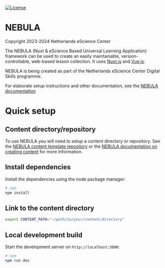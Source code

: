 [![License](https://img.shields.io/badge/License-Apache_2.0-blue.svg)](https://github.com/esciencecenter-digital-skills/NEBULA/blob/main/LICENSE)

# NEBULA

Copyright 2023-2024 Netherlands eScience Center

The NEBULA (Nuxt & eScience Based Universal Learning Application) framework can be used to create an easily maintainable, version-controllable, web-based lesson collection. It uses [Nuxt.js](https://nuxtjs.org/) and [Vue.js](https://vuejs.org/).

NEBULA is being created as part of the Netherlands eScience Center Digital Skills programme.

For elaborate setup instructions and other documentation, see the [NEBULA documentation](https://github.com/esciencecenter-digital-skills/NEBULA-docs)


# Quick setup

## Content directory/repository

To use NEBULA you will need to setup a content directory or repository. See the [NEBULA content template repository](https://github.com/esciencecenter-digital-skills/NEBULA-content-template) or the [NEBULA documentation on creating content](https://github.com/esciencecenter-digital-skills/NEBULA-docs/blob/add_local_rendering_docs/content-repo-instantiation.md) for more information.

## Install dependencies

Install the dependencies using the node package manager:

```bash
# npm
npm install
```

## Link to the content directory

```bash
export CONTENT_PATH="~/path/to/your/content/directory"
```

## Local development build

Start the development server on `http://localhost:3000`:

```bash
# npm
npm run dev
```